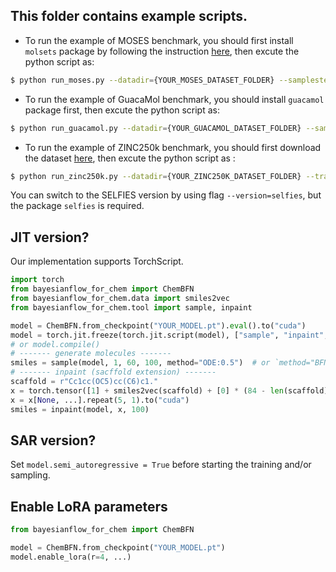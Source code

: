 ## This folder contains example scripts.

* To run the example of MOSES benchmark, you should first install `molsets` package by following the instruction [here](https://github.com/molecularsets/moses/blob/master/README.md#manually), then excute the python script as:
```bash
$ python run_moses.py --datadir={YOUR_MOSES_DATASET_FOLDER} --samplestep=100
```

* To run the example of GuacaMol benchmark, you should install `guacamol` package first, then excute the python script as:
```bash
$ python run_guacamol.py --datadir={YOUR_GUACAMOL_DATASET_FOLDER} --samplestep=100
```

* To run the example of ZINC250k benchmark, you should first download the dataset [here](https://github.com/SeulLee05/MOOD/blob/main/data/zinc250k.csv), then excute the python script as :
```bash
$ python run_zinc250k.py --datadir={YOUR_ZINC250K_DATASET_FOLDER} --train_mode={normal,sar} --target={parp1,fa7,5ht1b,braf,jak2} --samplestep=1000
```

You can switch to the SELFIES version by using flag `--version=selfies`, but the package `selfies` is required.


## JIT version?

Our implementation supports TorchScript.
```python
import torch
from bayesianflow_for_chem import ChemBFN
from bayesianflow_for_chem.data import smiles2vec
from bayesianflow_for_chem.tool import sample, inpaint

model = ChemBFN.from_checkpoint("YOUR_MODEL.pt").eval().to("cuda")
model = torch.jit.freeze(torch.jit.script(model), ["sample", "inpaint", "ode_sample", "ode_inpaint"])
# or model.compile()
# ------- generate molecules -------
smiles = sample(model, 1, 60, 100, method="ODE:0.5")  # or `method="BFN"`
# ------- inpaint (sacffold extension) -------
scaffold = r"Cc1cc(OC5)cc(C6)c1."
x = torch.tensor([1] + smiles2vec(scaffold) + [0] * (84 - len(scaffold)), dtype=torch.long)
x = x[None, ...].repeat(5, 1).to("cuda")
smiles = inpaint(model, x, 100)
```

## SAR version?

Set `model.semi_autoregressive = True` before starting the training and/or sampling.

## Enable LoRA parameters

```python
from bayesianflow_for_chem import ChemBFN

model = ChemBFN.from_checkpoint("YOUR_MODEL.pt")
model.enable_lora(r=4, ...)
```
